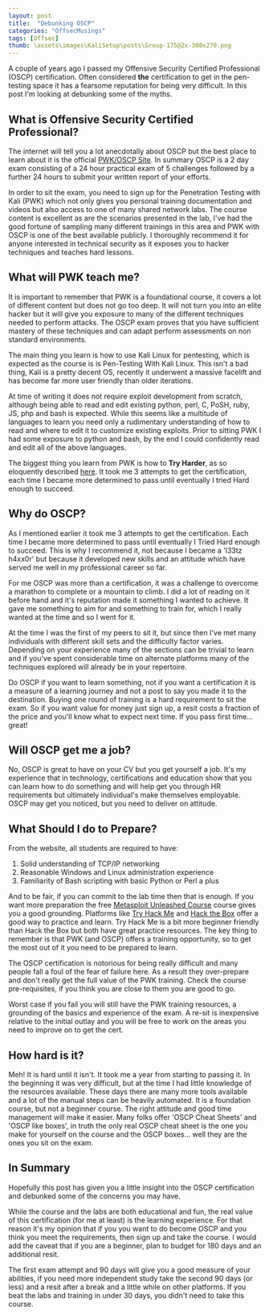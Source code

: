 ```yaml
---
layout: post
title:  "Debunking OSCP"
categories: "OffsecMusings"
tags: [Offsec]
thumb: \assets\images\KaliSetup\posts\Group-175@2x-300x270.png
---
```


A couple of years ago I passed my Offensive Security Certified Professional (OSCP) certification. Often considered __the__ certification to get in the pen-testing space it has a fearsome reputation for being very difficult. In this post I'm looking at debunking some of the myths.

## What is Offensive Security Certified Professional?

The internet will tell you a lot anecdotally about OSCP but the best place to learn about it is the official [PWK/OSCP Site](https://www.offensive-security.com/pwk-oscp/). In summary OSCP is a 2 day exam consisting of a 24 hour practical exam of 5 challenges followed by a further 24 hours to submit your written report of your efforts.

In order to sit the exam, you need to sign up for the Penetration Testing with Kali (PWK) which not only gives you personal training documentation and videos but also access to one of many shared network labs. The course content is excellent as are the scenarios presented in the lab, I've had the good fortune of sampling many different trainings in this area and PWK with OSCP is one of the best available publicly. I thoroughly recommend it for anyone interested in technical security as it exposes you to hacker techniques and teaches hard lessons.

## What will PWK teach me?

It is important to remember that PWK is a foundational course, it covers a lot of different content but does not go too deep. It will not turn you into an elite hacker but it will give you exposure to many of the different techniques needed to perform attacks. The OSCP exam proves that you have sufficient mastery of these techniques and can adapt perform assessments on non standard environments.

The main thing you learn is how to use Kali Linux for pentesting, which is expected as the course is is Pen-Testing With Kali Linux. This isn't a bad thing, Kali is a pretty decent OS, recently it underwent a massive facelift and has become far more user friendly than older iterations. 

At time of writing it does not require exploit development from scratch, although being able to read and edit existing python, perl, C, PoSH, ruby, JS, php and bash is expected. While this seems like a multitude of languages to learn you need only a rudimentary understanding of how to read and where to edit it to customize existing exploits. Prior to sitting PWK I had some exposure to python and bash, by the end I could confidently read and edit all of the above languages.

The biggest thing you learn from PWK is how to __Try Harder__, as so eloquently described [here](https://www.offensive-security.com/offsec/what-it-means-to-try-harder/). It took me 3 attempts to get the certification, each time I became more determined to pass until eventually I tried Hard enough to succeed.


## Why do OSCP?

As I mentioned earlier it took me 3 attempts to get the certification. Each time I became more determined to pass until eventually I Tried Hard enough to succeed.
This is why I recommend it, not because I became a 'l33tz h4xx0r' but because it developed new skills and an attitude which have served me well in my professional career so far. 

For me OSCP was more than a certification, it was a challenge to overcome a marathon to complete or a mountain to climb. I did a lot of reading on it before hand and it's reputation made it something I wanted to achieve. It gave me something to aim for and something to train for, which I really wanted at the time and so I went for it.

At the time I was the first of my peers to sit it, but since then I've met many individuals with different skill sets and the difficulty factor varies. Depending on your experience many of the sections can be trivial to learn and if you've spent considerable time on alternate platforms many of the techniques explored will already be in your repertoire.

Do OSCP if you want to learn something, not if you want a certification it is a measure of a learning journey and not a post to say you made it to the destination. 
Buying one round of training is a hard requirement to sit the exam. So if you want value for money just sign up, a resit costs a fraction of the price and you'll know what to expect next time. If you pass first time... great!

## Will OSCP get me a job?

No, OSCP is great to have on your CV but you get yourself a job. It's my experience that in technology, certifications and education show that you can learn how to do something and will help get you through HR requirements but ultimately individual's make themselves employable. OSCP may get you noticed, but you need to deliver on attitude.

## What Should I do to Prepare?

From the website, all students are required to have:

1. Solid understanding of TCP/IP networking
2. Reasonable Windows and Linux administration experience
3. Familiarity of Bash scripting with basic Python or Perl a plus
 
And to be fair, if you can commit to the lab time then that is enough. If you want more preparation the free [Metasploit Unleashed Course](https://www.offensive-security.com/metasploit-unleashed/) course gives you a good grounding. Platforms like [Try Hack Me](https://tryhackme.com/) and [Hack the Box](https://www.hackthebox.eu/) offer a good way to practice and learn. Try Hack Me is a bit more beginner friendly than Hack the Box but both have great practice resources. The key thing to remember is that PWK (and OSCP) offers a training opportunity, so to get the most out of it you need to be prepared to learn. 

The OSCP certification is notorious for being really difficult and many people fall a foul of the fear of failure here. As a result they over-prepare and don't really get the full value of the PWK training. Check the course pre-requisites, if you think you are close to them you are good to go. 

Worst case if you fail you will still have the PWK training resources, a grounding of the basics and experience of the exam. A re-sit is inexpensive relative to the initial outlay and you will be free to work on the areas you need to improve on to get the cert. 

## How hard is it?

Meh! It is hard until it isn't. It took me a year from starting to passing it. In the beginning it was very difficult, but at the time I had little knowledge of the resources available. These days there are many more tools available and a lot of the manual steps can be heavily automated. It is a foundation course, but not a beginner course. The right attitude and good time management will make it easier. Many folks offer 'OSCP Cheat Sheets' and 'OSCP like boxes', in truth the only real OSCP cheat sheet is the one you make for yourself on the course and the OSCP boxes... well they are the ones you sit on the exam.

## In Summary

Hopefully this post has given you a little insight into the OSCP certification and debunked some of the concerns you may have. 

While the course and the labs are both educational and fun, the real value of this certification (for me at least) is the learning experience. For that reason it's my opinion that if you you want to do become OSCP and you think you meet the requirements, then sign up and take the course. I would add the caveat that if you are a beginner, plan to budget for 180 days and an additional resit. 

The first exam attempt and 90 days will give you a good measure of your abilities, if you need more independent study take the second 90 days (or less) and a resit after a break and a little while on other platforms. If you beat the labs and training in under 30 days, you didn't need to take this course.